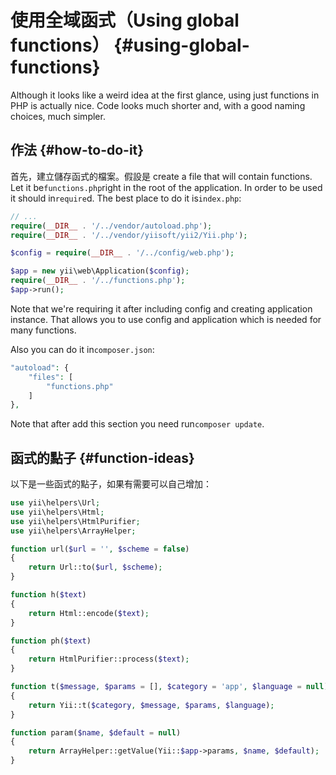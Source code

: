 # 使用全域函式（Using global functions） {#using-global-functions}

Although it looks like a weird idea at the first glance, using just functions in PHP is actually nice. Code looks much shorter and, with a good naming choices, much simpler.

## 作法 {#how-to-do-it}

首先，建立儲存函式的檔案。假設是 create a file that will contain functions. Let it be`functions.php`right in the root of the application. In order to be used it should in`require`d. The best place to do it is`index.php`:

```php
// ...
require(__DIR__ . '/../vendor/autoload.php');
require(__DIR__ . '/../vendor/yiisoft/yii2/Yii.php');

$config = require(__DIR__ . '/../config/web.php');

$app = new yii\web\Application($config);
require(__DIR__ . '/../functions.php');
$app->run();
```

Note that we're requiring it after including config and creating application instance. That allows you to use config and application which is needed for many functions.

Also you can do it in`composer.json`:

```php
"autoload": {
    "files": [
        "functions.php"
    ]
},
```

Note that after add this section you need run`composer update`.

## 函式的點子 {#function-ideas}

以下是一些函式的點子，如果有需要可以自己增加：

```php
use yii\helpers\Url;
use yii\helpers\Html;
use yii\helpers\HtmlPurifier;
use yii\helpers\ArrayHelper;

function url($url = '', $scheme = false)
{
    return Url::to($url, $scheme);
}

function h($text)
{
    return Html::encode($text);
}

function ph($text)
{
    return HtmlPurifier::process($text);
}

function t($message, $params = [], $category = 'app', $language = null)
{
    return Yii::t($category, $message, $params, $language);
}

function param($name, $default = null)
{
    return ArrayHelper::getValue(Yii::$app->params, $name, $default);
}
```



